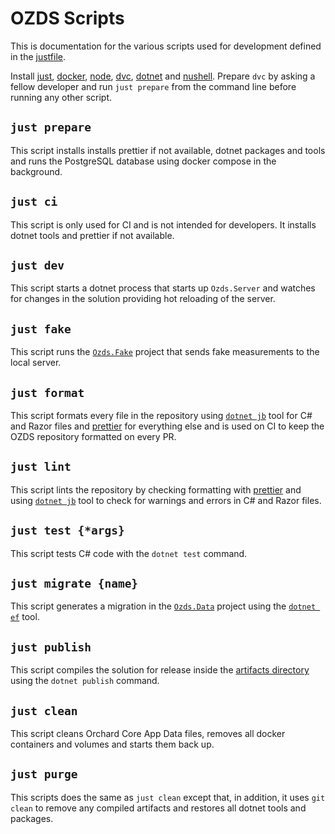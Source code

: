 # OZDS Scripts

This is documentation for the various scripts used for development defined in
the [justfile](justfile).

Install [just](https://github.com/casey/just#packages),
[docker](https://docs.docker.com/engine/install/),
[node](https://nodejs.org/en/download), [dvc](https://dvc.org/),
[dotnet](https://github.com/dotnet/core/blob/main/release-notes/8.0/8.0.1/8.0.1.md?WT.mc_id=dotnet-35129-website)
and [nushell](https://www.nushell.sh/). Prepare `dvc` by asking a fellow
developer and run `just prepare` from the command line before running any other
script.

## `just prepare`

This script installs installs prettier if not available, dotnet packages and
tools and runs the PostgreSQL database using docker compose in the background.

## `just ci`

This script is only used for CI and is not intended for developers. It installs
dotnet tools and prettier if not available.

## `just dev`

This script starts a dotnet process that starts up `Ozds.Server` and watches for
changes in the solution providing hot reloading of the server.

## `just fake`

This script runs the [`Ozds.Fake`](scripts/Ozds.Fake) project that sends fake
measurements to the local server.

## `just format`

This script formats every file in the repository using
[`dotnet jb`](https://www.nuget.org/packages/JetBrains.ReSharper.GlobalTools)
tool for C# and Razor files and [prettier](https://prettier.io/) for everything
else and is used on CI to keep the OZDS repository formatted on every PR.

## `just lint`

This script lints the repository by checking formatting with
[prettier](https://prettier.io/) and using
[`dotnet jb`](https://www.nuget.org/packages/JetBrains.ReSharper.GlobalTools)
tool to check for warnings and errors in C# and Razor files.

## `just test {*args}`

This script tests C# code with the `dotnet test` command.

## `just migrate {name}`

This script generates a migration in the [`Ozds.Data`](src/Ozds.Data) project
using the [`dotnet ef`](https://www.nuget.org/packages/dotnet-ef) tool.

## `just publish`

This script compiles the solution for release inside the
[artifacts directory](artifacts) using the `dotnet publish` command.

## `just clean`

This script cleans Orchard Core App Data files, removes all docker containers
and volumes and starts them back up.

## `just purge`

This scripts does the same as `just clean` except that, in addition, it uses
`git clean` to remove any compiled artifacts and restores all dotnet tools and
packages.
